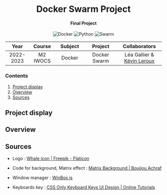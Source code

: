 <p align="center">
    <h1 align="center">Docker Swarm Project</h1>
    <h4 align="center">Final Project</h4>
</p>

<p align="center">
    <img alt="Docker" src="https://img.shields.io/badge/-Docker-2491E6?style=flat&logo=docker&logoColor=white" />
    <img alt="Python" src="https://img.shields.io/badge/-Python-3766AB?style=flat&logo=python&logoColor=white" />
    <img alt="Swarm" src="https://img.shields.io/badge/-Swarm-e9993e?style=flat&logo=swarm&logoColor=white" />
</p>

<table>
    <thead>
        <tr>
            <th width="150px">Year</th>
            <th width="150px">Course</th>
            <th width="250px">Subject</th>
            <th width="375px">Project</th>
            <th width="325px">Collaborators</th>
        </tr>
    </thead>
    <tbody>
        <tr>
        <td align="center">2022-2023</td>
        <td align="center">M2 IWOCS</td>
        <td align="center">Docker</td>
        <td align="center">Docker Swarm</td>
        <td align="center">Léa Gallier & <a href="https://github.com/lrxk">Kévin Leroux</a></td>
        </tr>
    </tbody>
</table>

### Contents

1. [Project display](#project-display)
2. [Overview](#overview)
2. [Sources](#sources)

## Project display

## Overview

## Sources

- Logo : <a href="https://www.flaticon.com/free-icons/whale" title="whale icons">Whale icon | Freepik - Flaticon</a>

- Code for background, Matrix effect : <a href="https://codepen.io/wefiy/pen/WPpEwo" title="matrix background">Matrix Background | Boujjou Achraf</a>

- Window manager : <a href="https://nextapps-de.github.io/winbox/" title="winbox">WinBox.js</a>

- Keyboards key : <a href="https://www.youtube.com/watch?v=H_vE1mY2j2g&t=53s" title="keyboard key">CSS Only Keyboard Keys UI Design | Online Tutorials</a>
